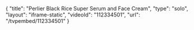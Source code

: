 {
    "title": "Perlier Black Rice Super Serum and Face Cream",
    "type": "solo",
    "layout": "iframe-static",
    "videoId": "112334501",
    "url": "\/tvpembed\/112334501"
}